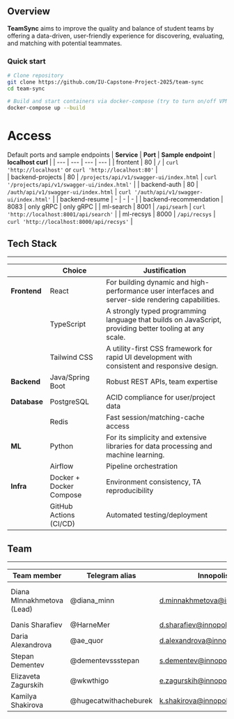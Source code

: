 
## Overview


**TeamSync** aims to improve the quality and balance of student teams by offering a data-driven, user-friendly experience for discovering, evaluating, and matching with potential teammates.


### Quick start

```bash
# Clone repository
git clone https://github.com/IU-Capstone-Project-2025/team-sync
cd team-sync

# Build and start containers via docker-compose (try to turn on/off VPN, if you can't download some dependencies)
docker-compose up --build
```

# Access 
Default ports and sample endpoints
| **Service** | **Port** | **Sample endpoint** | **localhost curl** |
| --- | --- | --- | --- |
| frontent | 80 | `/` | `curl 'http://localhost'` or `curl 'http://localhost:80'` |                              
| backend-projects | 80 | `/projects/api/v1/swagger-ui/index.html` | `curl '/projects/api/v1/swagger-ui/index.html'` |
| backend-auth | 80 | `/auth/api/v1/swagger-ui/index.html` | `curl '/auth/api/v1/swagger-ui/index.html'` |
| backend-resume | - | - | - |
| backend-recommendation | 8083 | only gRPC | only gRPC |
| ml-search | 8001 | `/api/searh` | `curl 'http://localhost:8001/api/search'` |
| ml-recsys | 8000 | `/api/recsys` | `curl 'http://localhost:8000/api/recsys'` |

## Tech Stack

---

|  | **Choice** | **Justification** |
| --- | --- | --- |
| **Frontend** | React | For building dynamic and high-performance user interfaces and server-side rendering capabilities. |
|  | TypeScript | A strongly typed programming language that builds on JavaScript, providing better tooling at any scale. |
|  | Tailwind CSS | A utility-first CSS framework for rapid UI development with consistent and responsive design. |
| **Backend** | Java/Spring Boot | Robust REST APIs, team expertise |
| **Database** | PostgreSQL | ACID compliance for user/project data |
|  | Redis | Fast session/matching-cache access |
| **ML** | Python  | For its simplicity and extensive libraries for data processing and machine learning. |
|  | Airflow | Pipeline orchestration |
| **Infra** | Docker + Docker Compose | Environment consistency, TA reproducibility |
|  | GitHub Actions (CI/CD) | Automated testing/deployment |


##  Team

---

| Team member | Telegram alias | Innopolis Email | Responcibilities |
| --- | --- | --- | --- |
| Diana MInnakhmetova (Lead) | @diana_minn | d.minnakhmetova@innopolis.university | Product management, design, Report writing |
| Danis Sharafiev | @HarneMer | d.sharafiev@innopolis.university | ML + MLOps |
| Daria Alexandrova | @ae_quor | d.alexandrova@innopolis.university | Frontend |
| Stepan Dementev | @dementevssstepan | s.dementev@innopolis.university | Backend + DevOps |
| Elizaveta Zagurskih | @wkwthigo | e.zagurskih@innopolis.university | Backend |
| Kamilya Shakirova | @hugecatwithacheburek | k.shakirova@innopolis.university | ML |
